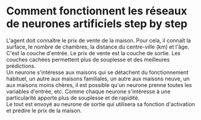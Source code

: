 # Comment fonctionnent les réseaux de neurones artificiels step by step

L'agent doit connaître le prix de vente de la maison. Pour cela, il connaît la surface, le nombre de chambres, la distance du centre-ville (km) et l'âge. C'est la couche d'entrée. Le prix de vente est la couche de sortie. Les couches cachées permettent plus de souplesse et des meilleures prédictions.  
Un neurone s'intéresse aux maisons qui se détachent du fonctionnement habituel, un autre aux maisons familiales, un autre aux maisons neuve, un aux maisons moins chères, il est possible qu'un neurone prenne toutes les variables d'entrée, etc. Comme chaque neurone s'intéresse à une particularité apporte plus de souplesse et de rapidité.  
Le tout est envoyé au neurone de sortie qui utilisera sa fonction d'activation et prédire le prix de la maison.